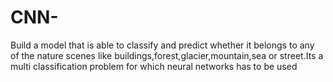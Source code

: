 # CNN-
Build a model that is  able to classify and predict whether it belongs to any of the nature scenes like buildings,forest,glacier,mountain,sea or street.Its a multi classification problem for which neural networks has to be used 

